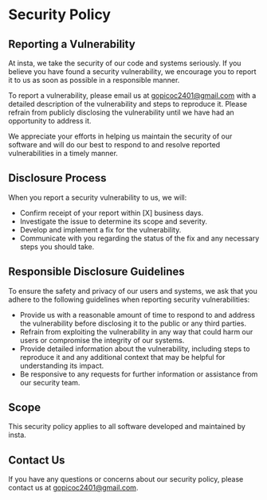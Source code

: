 # Security Policy

## Reporting a Vulnerability

At insta, we take the security of our code and systems seriously. If you believe you have found a security vulnerability, we encourage you to report it to us as soon as possible in a responsible manner.

To report a vulnerability, please email us at [gopicoc2401@gmail.com](mailto:gopicoc2401@gmail.com) with a detailed description of the vulnerability and steps to reproduce it. Please refrain from publicly disclosing the vulnerability until we have had an opportunity to address it.

We appreciate your efforts in helping us maintain the security of our software and will do our best to respond to and resolve reported vulnerabilities in a timely manner.

## Disclosure Process

When you report a security vulnerability to us, we will:

- Confirm receipt of your report within [X] business days.
- Investigate the issue to determine its scope and severity.
- Develop and implement a fix for the vulnerability.
- Communicate with you regarding the status of the fix and any necessary steps you should take.

## Responsible Disclosure Guidelines

To ensure the safety and privacy of our users and systems, we ask that you adhere to the following guidelines when reporting security vulnerabilities:

- Provide us with a reasonable amount of time to respond to and address the vulnerability before disclosing it to the public or any third parties.
- Refrain from exploiting the vulnerability in any way that could harm our users or compromise the integrity of our systems.
- Provide detailed information about the vulnerability, including steps to reproduce it and any additional context that may be helpful for understanding its impact.
- Be responsive to any requests for further information or assistance from our security team.

## Scope

This security policy applies to all software developed and maintained by insta.

## Contact Us

If you have any questions or concerns about our security policy, please contact us at [gopicoc2401@gmail.com](mailto:gopicoc2401@gmail.com).


